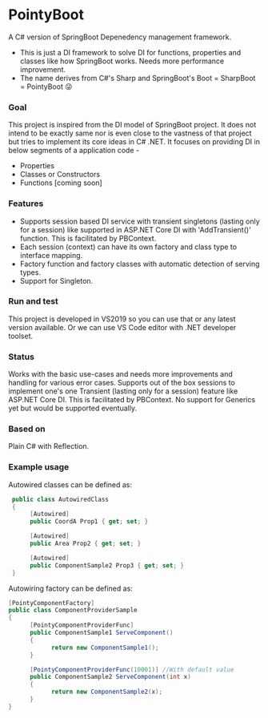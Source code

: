 
# PointyBoot

A C# version of SpringBoot Depenedency management framework.
      
- This is just a DI framework to solve DI for functions, properties and classes like how SpringBoot works. Needs more performance improvement.
- The name derives from C#'s Sharp and SpringBoot's Boot = SharpBoot = PointyBoot :stuck_out_tongue_winking_eye: 

### Goal
This project is inspired from the DI model of SpringBoot project. It does not intend to be exactly same nor is even close to the vastness of that project but tries to implement its core ideas in C# .NET. It focuses on providing DI in below segments of a application code -

- Properties
- Classes or Constructors
- Functions [coming soon]

### Features
- Supports session based DI service with transient singletons (lasting only for a session) like supported in ASP.NET Core DI with 'AddTransient()' function. This is facilitated by PBContext.
- Each session (context) can have its own factory and class type to interface mapping.
- Factory function and factory classes with automatic detection of serving types.
- Support for Singleton.

### Run and test
This project is developed in VS2019 so you can use that or any latest version available. Or we can use VS Code editor with .NET developer toolset.

### Status
Works with the basic use-cases and needs more improvements and handling for various error cases.
Supports out of the box sessions to implement one's one Transient (lasting only for a session) feature like ASP.NET Core DI. This is facilitated by PBContext.
No support for Generics yet but would be supported eventually.

### Based on
Plain C# with Reflection.

### Example usage

Autowired classes can be defined as:

```csharp
 public class AutowiredClass
 {
      [Autowired]
      public CoordA Prop1 { get; set; }

      [Autowired]
      public Area Prop2 { get; set; }

      [Autowired]
      public ComponentSample2 Prop3 { get; set; }
 }
```

Autowiring factory can be defined as:

```csharp
[PointyComponentFactory]
public class ComponentProviderSample
{
      [PointyComponentProviderFunc]
      public ComponentSample1 ServeComponent()
      {
            return new ComponentSample1();
      }

      [PointyComponentProviderFunc(10001)] //With default value
      public ComponentSample2 ServeComponent(int x)
      {
            return new ComponentSample2(x);
      }
}

```
